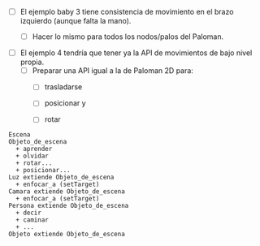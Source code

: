 - [ ] El ejemplo baby 3 tiene consistencia de movimiento en el brazo izquierdo (aunque falta la mano).
  - [ ] Hacer lo mismo para todos los nodos/palos del Paloman.


- [ ] El ejemplo 4 tendría que tener ya la API de movimientos de bajo nivel propia.
  - [ ] Preparar una API igual a la de Paloman 2D para:
    - [ ] trasladarse
    - [ ] posicionar y
    - [ ] rotar


```
Escena
Objeto_de_escena
  + aprender
  + olvidar
  + rotar...
  + posicionar...
Luz extiende Objeto_de_escena
  + enfocar_a (setTarget)
Camara extiende Objeto_de_escena
  + enfocar_a (setTarget)
Persona extiende Objeto_de_escena
  + decir
  + caminar
  + ...
Objeto extiende Objeto_de_escena
```